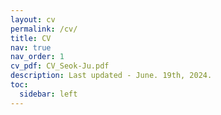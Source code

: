 ```yaml
---
layout: cv
permalink: /cv/
title: CV
nav: true
nav_order: 1
cv_pdf: CV_Seok-Ju.pdf
description: Last updated - June. 19th, 2024.
toc:
  sidebar: left
---
```

